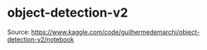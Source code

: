 # object-detection-v2

Source: https://www.kaggle.com/code/guilhermedemarchi/object-detection-v2/notebook
